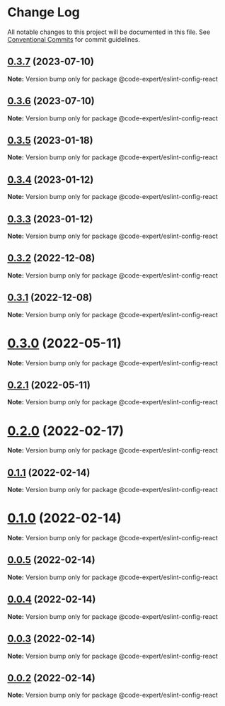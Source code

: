 # Change Log

All notable changes to this project will be documented in this file.
See [Conventional Commits](https://conventionalcommits.org) for commit guidelines.

## [0.3.7](https://github.com/CodeExpertETH/configs/compare/@code-expert/eslint-config-react@0.3.5...@code-expert/eslint-config-react@0.3.7) (2023-07-10)

**Note:** Version bump only for package @code-expert/eslint-config-react

## [0.3.6](https://github.com/CodeExpertETH/configs/compare/@code-expert/eslint-config-react@0.3.5...@code-expert/eslint-config-react@0.3.6) (2023-07-10)

**Note:** Version bump only for package @code-expert/eslint-config-react

## [0.3.5](https://github.com/CodeExpertETH/configs/compare/@code-expert/eslint-config-react@0.3.4...@code-expert/eslint-config-react@0.3.5) (2023-01-18)

**Note:** Version bump only for package @code-expert/eslint-config-react

## [0.3.4](https://github.com/CodeExpertETH/configs/compare/@code-expert/eslint-config-react@0.3.3...@code-expert/eslint-config-react@0.3.4) (2023-01-12)

**Note:** Version bump only for package @code-expert/eslint-config-react

## [0.3.3](https://github.com/CodeExpertETH/configs/compare/@code-expert/eslint-config-react@0.3.2...@code-expert/eslint-config-react@0.3.3) (2023-01-12)

**Note:** Version bump only for package @code-expert/eslint-config-react

## [0.3.2](https://github.com/CodeExpertETH/configs/compare/@code-expert/eslint-config-react@0.3.1...@code-expert/eslint-config-react@0.3.2) (2022-12-08)

**Note:** Version bump only for package @code-expert/eslint-config-react

## [0.3.1](https://github.com/CodeExpertETH/configs/compare/@code-expert/eslint-config-react@0.3.0...@code-expert/eslint-config-react@0.3.1) (2022-12-08)

**Note:** Version bump only for package @code-expert/eslint-config-react

# [0.3.0](https://github.com/CodeExpertETH/configs/compare/@code-expert/eslint-config-react@0.2.0...@code-expert/eslint-config-react@0.3.0) (2022-05-11)

**Note:** Version bump only for package @code-expert/eslint-config-react

## [0.2.1](https://github.com/CodeExpertETH/configs/compare/@code-expert/eslint-config-react@0.2.0...@code-expert/eslint-config-react@0.2.1) (2022-05-11)

**Note:** Version bump only for package @code-expert/eslint-config-react

# [0.2.0](https://github.com/CodeExpertETH/configs/compare/@code-expert/eslint-config-react@0.1.1...@code-expert/eslint-config-react@0.2.0) (2022-02-17)

**Note:** Version bump only for package @code-expert/eslint-config-react

## [0.1.1](https://github.com/CodeExpertETH/configs/compare/@code-expert/eslint-config-react@0.1.0...@code-expert/eslint-config-react@0.1.1) (2022-02-14)

**Note:** Version bump only for package @code-expert/eslint-config-react

# [0.1.0](https://github.com/CodeExpertETH/configs/compare/@code-expert/eslint-config-react@0.0.5...@code-expert/eslint-config-react@0.1.0) (2022-02-14)

**Note:** Version bump only for package @code-expert/eslint-config-react

## [0.0.5](https://github.com/CodeExpertETH/configs/compare/@code-expert/eslint-config-react@0.0.4...@code-expert/eslint-config-react@0.0.5) (2022-02-14)

**Note:** Version bump only for package @code-expert/eslint-config-react

## [0.0.4](https://github.com/CodeExpertETH/configs/compare/@code-expert/eslint-config-react@0.0.3...@code-expert/eslint-config-react@0.0.4) (2022-02-14)

**Note:** Version bump only for package @code-expert/eslint-config-react

## [0.0.3](https://github.com/CodeExpertETH/configs/compare/@code-expert/eslint-config-react@0.0.2...@code-expert/eslint-config-react@0.0.3) (2022-02-14)

**Note:** Version bump only for package @code-expert/eslint-config-react

## [0.0.2](https://github.com/CodeExpertETH/configs/compare/@code-expert/eslint-config-react@0.2.1...@code-expert/eslint-config-react@0.0.2) (2022-02-14)

**Note:** Version bump only for package @code-expert/eslint-config-react
